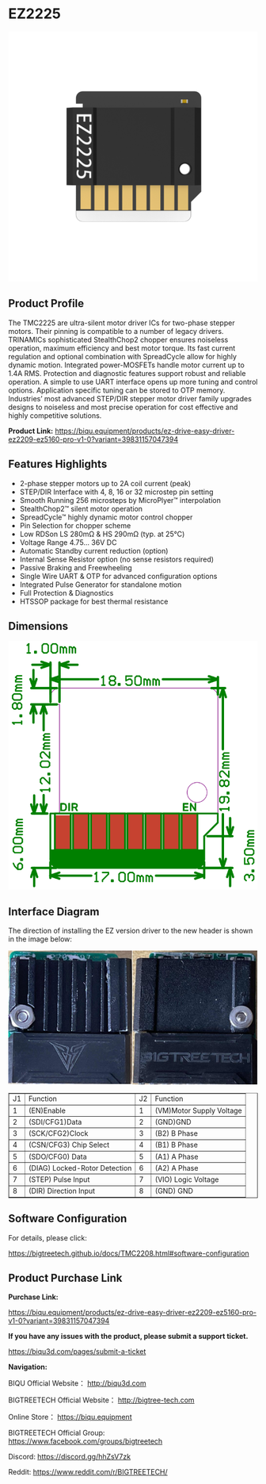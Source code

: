 # EZ2225

<img src=img/EZ2225/EZ2225_Title.png width="600"/>

## **Product Profile**

The TMC2225 are ultra-silent motor driver ICs for two-phase stepper motors. Their pinning is compatible to a number of legacy drivers. TRINAMICs sophisticated StealthChop2 chopper ensures noiseless operation, maximum efficiency and best motor torque. Its fast current regulation and optional combination with SpreadCycle allow for highly dynamic motion. Integrated power-MOSFETs handle motor current up to 1.4A RMS. Protection and diagnostic features support robust and reliable operation. A simple to use UART interface opens up more tuning and control options. Application specific tuning can be stored to OTP memory. Industries’ most advanced STEP/DIR stepper motor driver family upgrades designs to noiseless and most precise operation for cost effective and highly competitive solutions.

**Product Link:** https://biqu.equipment/products/ez-drive-easy-driver-ez2209-ez5160-pro-v1-0?variant=39831157047394

## **Features Highlights**

- 2-phase stepper motors up to 2A coil current (peak)
- STEP/DIR Interface with 4, 8, 16 or 32 microstep pin setting
- Smooth Running 256 microsteps by MicroPlyer™ interpolation 
- StealthChop2™ silent motor operation
- SpreadCycle™ highly dynamic motor control chopper
- Pin Selection for chopper scheme
- Low RDSon LS 280mΩ & HS 290mΩ (typ. at 25°C)
- Voltage Range 4.75… 36V DC
- Automatic Standby current reduction (option)
- Internal Sense Resistor option (no sense resistors required)
- Passive Braking and Freewheeling
- Single Wire UART & OTP for advanced configuration options
- Integrated Pulse Generator for standalone motion
- Full Protection & Diagnostics
- HTSSOP package for best thermal resistance

## **Dimensions**

<img src=img/EZ2208/EZ2208_Diagram.png width="600"/>

## **Interface Diagram**

The direction of installing the EZ version driver to the new header is shown in the image below:

<img src=img/EZ5160Pro/EZ5160Pro_Interface3.png width="600"/>

<table border="1">
	<tr>
    <td>J1</td><td>Function</td><td>J2</td><td>Function</td></tr>
	<tr>
    <td>1</td><td>(EN)Enable</td><td>1</td><td>(VM)Motor Supply Voltage</td></tr>
	<tr>
    <td>2</td><td>(SDI/CFG1)Data</td><td>2<td>(GND)GND</td></tr>
    <tr>
    <td>3</td><td>(SCK/CFG2)Clock</td><td>3</td><td>(B2) B Phase</td></tr>
    <tr>
    <td>4</td><td>(CSN/CFG3) Chip Select</td><td>4</td><td>(B1) B Phase</td></tr>
    <tr>
    <td>5</td><td>(SDO/CFG0) Data</td><td>5</td><td>(A1) A Phase</td></tr>
    <tr>
    <td>6</td><td>(DIAG) Locked-Rotor Detection</td><td>6</td><td>(A2) A Phase</td></tr>
    <tr>
    <td>7</td><td>(STEP) Pulse Input</td><td>7</td><td>(VIO) Logic Voltage</td></tr>
    <tr>
    <td>8</td><td>(DIR) Direction Input</td><td>8</td><td>(GND) GND</td></tr>
    <tr>
</table>

## **Software Configuration**

For details, please click: 

https://bigtreetech.github.io/docs/TMC2208.html#software-configuration



## Product Purchase Link

**Purchase Link:**

https://biqu.equipment/products/ez-drive-easy-driver-ez2209-ez5160-pro-v1-0?variant=39831157047394



**If you have any issues with the product, please submit a support ticket.**

https://biqu3d.com/pages/submit-a-ticket



**Navigation:**

BIQU Official Website：                            				http://biqu3d.com

BIGTREETECH Official Website：            				 http://bigtree-tech.com

Online Store：                                           				 https://biqu.equipment

BIGTREETECH Official Group: 								  https://www.facebook.com/groups/bigtreetech

Discord: 																	   https://discord.gg/hhZsV7zk

Reddit:																		  https://www.reddit.com/r/BIGTREETECH/
